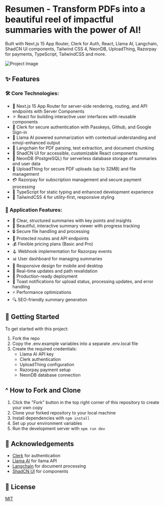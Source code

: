 # Resumen - Transform PDFs into a beautiful reel of impactful summaries with the power of AI!

Built with Next.js 15 App Router, Clerk for Auth, React, Llama AI, Langchain, ShadCN UI components, Tailwind CSS 4, NeonDB, UploadThing, Razorpay for payments, TypeScript, TailwindCSS and more.

![Project Image](https://www.sommaire.vercel.app/opengraph-image.png)

## ✨ Features

### 🛠️ Core Technologies:

- 🚀 Next.js 15 App Router for server-side rendering, routing, and API endpoints with Server Components
- ⚛️ React for building interactive user interfaces with reusable components
- 🔑 Clerk for secure authentication with Passkeys, Github, and Google Sign-in
- 🤖 Llama AI powered summarization with contextual understanding and emoji-enhanced output
- 📄 Langchain for PDF parsing, text extraction, and document chunking
- 🎨 ShadCN UI for accessible, customizable React components
- 💾 NeonDB (PostgreSQL) for serverless database storage of summaries and user data
- 📁 UploadThing for secure PDF uploads (up to 32MB) and file management
- 💳 Razorpay for subscription management and secure payment processing
- 📝 TypeScript for static typing and enhanced development experience
- 🎯 TailwindCSS 4 for utility-first, responsive styling

### 🎯 Application Features:

- 📝 Clear, structured summaries with key points and insights
- 🎨 Beautiful, interactive summary viewer with progress tracking
- 🔒 Secure file handling and processing
- 🔐 Protected routes and API endpoints
- 💰 Flexible pricing plans (Basic and Pro)
- 🪝 Webhook implementation for Razorpay events
- 📊 User dashboard for managing summaries
- 📱 Responsive design for mobile and desktop
- 🔄 Real-time updates and path revalidation
- 🚀 Production-ready deployment
- 🔔 Toast notifications for upload status, processing updates, and error handling
- ⚡ Performance optimizations
- 🔍 SEO-friendly summary generation

## 🚀 Getting Started

To get started with this project:

1. Fork the repo
2. Copy the .env.example variables into a separate .env.local file
3. Create the required credentials:
   - Llama AI API key
   - Clerk authentication
   - UploadThing configuration
   - Razorpay payment setup
   - NeonDB database connection

## ^ How to Fork and Clone

1. Click the "Fork" button in the top right corner of this repository to create your own copy
2. Clone your forked repository to your local machine
3. Install dependencies with `npm install`
4. Set up your environment variables
5. Run the development server with `npm run dev`

## 👏 Acknowledgements

- [Clerk](https://go.clerk.com/5qDWrFA) for authentication
- [Llama AI](https://llama.ai) for llama API
- [Langchain](https://js.langchain.com) for document processing
- [ShadCN UI](https://ui.shadcn.com/) for components

## 📜 License

[MIT](https://choosealicense.com/licenses/mit/)